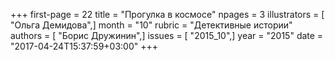 +++
first-page = 22
title = "Прогулка в космосе"
npages = 3
illustrators = [ "Ольга Демидова",]
month = "10"
rubric = "Детективные истории"
authors = [ "Борис Дружинин",]
issues = [ "2015_10",]
year = "2015"
date = "2017-04-24T15:37:59+03:00"
+++
